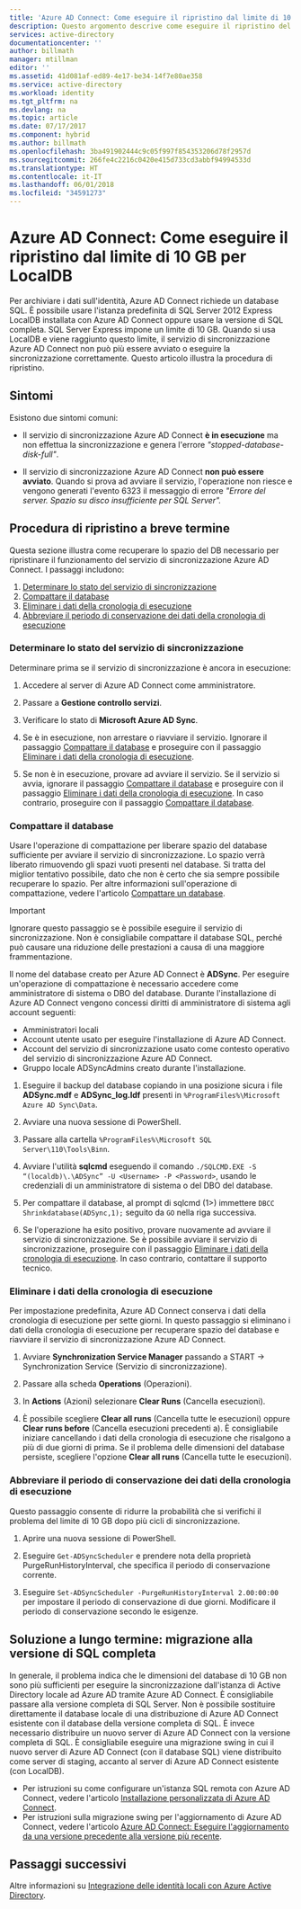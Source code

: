 ```yaml
---
title: 'Azure AD Connect: Come eseguire il ripristino dal limite di 10 GB per LocalDB | Microsoft Docs'
description: Questo argomento descrive come eseguire il ripristino del servizio di sincronizzazione Azure AD Connect quando incontra il problema del limite di 10 GB per LocalDB.
services: active-directory
documentationcenter: ''
author: billmath
manager: mtillman
editor: ''
ms.assetid: 41d081af-ed89-4e17-be34-14f7e80ae358
ms.service: active-directory
ms.workload: identity
ms.tgt_pltfrm: na
ms.devlang: na
ms.topic: article
ms.date: 07/17/2017
ms.component: hybrid
ms.author: billmath
ms.openlocfilehash: 3ba491902444c9c05f997f854353206d78f2957d
ms.sourcegitcommit: 266fe4c2216c0420e415d733cd3abbf94994533d
ms.translationtype: HT
ms.contentlocale: it-IT
ms.lasthandoff: 06/01/2018
ms.locfileid: "34591273"
---
```

# <a name="azure-ad-connect-how-to-recover-from-localdb-10-gb-limit"></a>Azure AD Connect: Come eseguire il ripristino dal limite di 10 GB per LocalDB
Per archiviare i dati sull'identità, Azure AD Connect richiede un database SQL. È possibile usare l'istanza predefinita di SQL Server 2012 Express LocalDB installata con Azure AD Connect oppure usare la versione di SQL completa. SQL Server Express impone un limite di 10 GB. Quando si usa LocalDB e viene raggiunto questo limite, il servizio di sincronizzazione Azure AD Connect non può più essere avviato o eseguire la sincronizzazione correttamente. Questo articolo illustra la procedura di ripristino.

## <a name="symptoms"></a>Sintomi
Esistono due sintomi comuni:

* Il servizio di sincronizzazione Azure AD Connect **è in esecuzione** ma non effettua la sincronizzazione e genera l'errore *"stopped-database-disk-full"*.

* Il servizio di sincronizzazione Azure AD Connect **non può essere avviato**. Quando si prova ad avviare il servizio, l'operazione non riesce e vengono generati l'evento 6323 il messaggio di errore *"Errore del server. Spazio su disco insufficiente per SQL Server".*

## <a name="short-term-recovery-steps"></a>Procedura di ripristino a breve termine
Questa sezione illustra come recuperare lo spazio del DB necessario per ripristinare il funzionamento del servizio di sincronizzazione Azure AD Connect. I passaggi includono:
1. [Determinare lo stato del servizio di sincronizzazione](#determine-the-synchronization-service-status)
2. [Compattare il database](#shrink-the-database)
3. [Eliminare i dati della cronologia di esecuzione](#delete-run-history-data)
4. [Abbreviare il periodo di conservazione dei dati della cronologia di esecuzione](#shorten-retention-period-for-run-history-data)

### <a name="determine-the-synchronization-service-status"></a>Determinare lo stato del servizio di sincronizzazione
Determinare prima se il servizio di sincronizzazione è ancora in esecuzione:

1. Accedere al server di Azure AD Connect come amministratore.

2. Passare a **Gestione controllo servizi**.

3. Verificare lo stato di **Microsoft Azure AD Sync**.


4. Se è in esecuzione, non arrestare o riavviare il servizio. Ignorare il passaggio [Compattare il database](#shrink-the-database) e proseguire con il passaggio [Eliminare i dati della cronologia di esecuzione](#delete-run-history-data).

5. Se non è in esecuzione, provare ad avviare il servizio. Se il servizio si avvia, ignorare il passaggio [Compattare il database](#shrink-the-database) e proseguire con il passaggio [Eliminare i dati della cronologia di esecuzione](#delete-run-history-data). In caso contrario, proseguire con il passaggio [Compattare il database](#shrink-the-database).

### <a name="shrink-the-database"></a>Compattare il database
Usare l'operazione di compattazione per liberare spazio del database sufficiente per avviare il servizio di sincronizzazione. Lo spazio verrà liberato rimuovendo gli spazi vuoti presenti nel database. Si tratta del miglior tentativo possibile, dato che non è certo che sia sempre possibile recuperare lo spazio. Per altre informazioni sull'operazione di compattazione, vedere l'articolo [Compattare un database](https://msdn.microsoft.com/library/ms189035.aspx).

> [!IMPORTANT]
> Ignorare questo passaggio se è possibile eseguire il servizio di sincronizzazione. Non è consigliabile compattare il database SQL, perché può causare una riduzione delle prestazioni a causa di una maggiore frammentazione.

Il nome del database creato per Azure AD Connect è **ADSync**. Per eseguire un'operazione di compattazione è necessario accedere come amministratore di sistema o DBO del database. Durante l'installazione di Azure AD Connect vengono concessi diritti di amministratore di sistema agli account seguenti:
* Amministratori locali
* Account utente usato per eseguire l'installazione di Azure AD Connect.
* Account del servizio di sincronizzazione usato come contesto operativo del servizio di sincronizzazione Azure AD Connect.
* Gruppo locale ADSyncAdmins creato durante l'installazione.

1. Eseguire il backup del database copiando in una posizione sicura i file **ADSync.mdf** e **ADSync_log.ldf** presenti in `%ProgramFiles%\Microsoft Azure AD Sync\Data`.

2. Avviare una nuova sessione di PowerShell.

3. Passare alla cartella `%ProgramFiles%\Microsoft SQL Server\110\Tools\Binn`.

4. Avviare l'utilità **sqlcmd** eseguendo il comando `./SQLCMD.EXE -S “(localdb)\.\ADSync” -U <Username> -P <Password>`, usando le credenziali di un amministratore di sistema o del DBO del database.

5. Per compattare il database, al prompt di sqlcmd (1>) immettere `DBCC Shrinkdatabase(ADSync,1);` seguito da `GO` nella riga successiva.

6. Se l'operazione ha esito positivo, provare nuovamente ad avviare il servizio di sincronizzazione. Se è possibile avviare il servizio di sincronizzazione, proseguire con il passaggio [Eliminare i dati della cronologia di esecuzione](#delete-run-history-data). In caso contrario, contattare il supporto tecnico.

### <a name="delete-run-history-data"></a>Eliminare i dati della cronologia di esecuzione
Per impostazione predefinita, Azure AD Connect conserva i dati della cronologia di esecuzione per sette giorni. In questo passaggio si eliminano i dati della cronologia di esecuzione per recuperare spazio del database e riavviare il servizio di sincronizzazione Azure AD Connect.

1.  Avviare **Synchronization Service Manager** passando a START → Synchronization Service (Servizio di sincronizzazione).

2.  Passare alla scheda **Operations** (Operazioni).

3.  In **Actions** (Azioni) selezionare **Clear Runs** (Cancella esecuzioni).

4.  È possibile scegliere **Clear all runs** (Cancella tutte le esecuzioni) oppure **Clear runs before<date>** (Cancella esecuzioni precedenti a). È consigliabile iniziare cancellando i dati della cronologia di esecuzione che risalgono a più di due giorni di prima. Se il problema delle dimensioni del database persiste, scegliere l'opzione **Clear all runs** (Cancella tutte le esecuzioni).

### <a name="shorten-retention-period-for-run-history-data"></a>Abbreviare il periodo di conservazione dei dati della cronologia di esecuzione
Questo passaggio consente di ridurre la probabilità che si verifichi il problema del limite di 10 GB dopo più cicli di sincronizzazione.

1. Aprire una nuova sessione di PowerShell.

2. Eseguire `Get-ADSyncScheduler` e prendere nota della proprietà PurgeRunHistoryInterval, che specifica il periodo di conservazione corrente.

3. Eseguire `Set-ADSyncScheduler -PurgeRunHistoryInterval 2.00:00:00` per impostare il periodo di conservazione di due giorni. Modificare il periodo di conservazione secondo le esigenze.

## <a name="long-term-solution--migrate-to-full-sql"></a>Soluzione a lungo termine: migrazione alla versione di SQL completa
In generale, il problema indica che le dimensioni del database di 10 GB non sono più sufficienti per eseguire la sincronizzazione dall'istanza di Active Directory locale ad Azure AD tramite Azure AD Connect. È consigliabile passare alla versione completa di SQL Server. Non è possibile sostituire direttamente il database locale di una distribuzione di Azure AD Connect esistente con il database della versione completa di SQL. È invece necessario distribuire un nuovo server di Azure AD Connect con la versione completa di SQL. È consigliabile eseguire una migrazione swing in cui il nuovo server di Azure AD Connect (con il database SQL) viene distribuito come server di staging, accanto al server di Azure AD Connect esistente (con LocalDB). 
* Per istruzioni su come configurare un'istanza SQL remota con Azure AD Connect, vedere l'articolo [Installazione personalizzata di Azure AD Connect](https://docs.microsoft.com/azure/active-directory/connect/active-directory-aadconnect-get-started-custom).
* Per istruzioni sulla migrazione swing per l'aggiornamento di Azure AD Connect, vedere l'articolo [Azure AD Connect: Eseguire l'aggiornamento da una versione precedente alla versione più recente](https://docs.microsoft.com/azure/active-directory/connect/active-directory-aadconnect-upgrade-previous-version#swing-migration).

## <a name="next-steps"></a>Passaggi successivi
Altre informazioni su [Integrazione delle identità locali con Azure Active Directory](active-directory-aadconnect.md).
